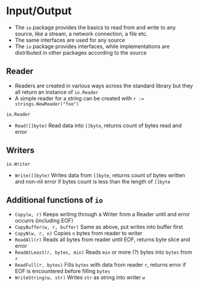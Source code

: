 # Input/Output

- The `io` package provides the basics to read from and write to any source, like a stream, a network connection, a file etc.
- The same interfaces are used for any source
- The `io` package provides interfaces, while implementations are distributed in other packages according to the source

## Reader
- Readers are created in various ways across the standard library but they all return an instance of `io.Reader`
- A simple reader for a string can be created with `r := strings.NewReader("foo")`

`io.Reader`
- `Read([]byte)` Read data into `[]byte`, returns count of bytes read and error

## Writers
`io.Writer`
- `Write([]byte)` Writes data from `[]byte`, returns count of bytes written and non-nil error if bytes count is less than the length of `[]byte`

## Additional functions of `io`
- `Copy(w, r)` Keeps writing through a Writer from a Reader until and error occurrs (including EOF)
- `CopyBuffer(w, r, buffer)` Same as above, put writes into buffer first
- `CopyN(w, r, n)` Copies `n` bytes from reader to writer
- `ReadAll(r)` Reads all bytes from reader until EOF, returns byte slice and error
- `ReadAtLeast(r, bytes, min)` Reads `min` or more (?) bytes into `bytes` from `r`
- `ReadFull(r, bytes)` Fills `bytes` with data from reader `r`, returns error if EOF is encountered before filling `bytes`
- `WriteString(w, str)` Writes `str` as string into writer `w`
